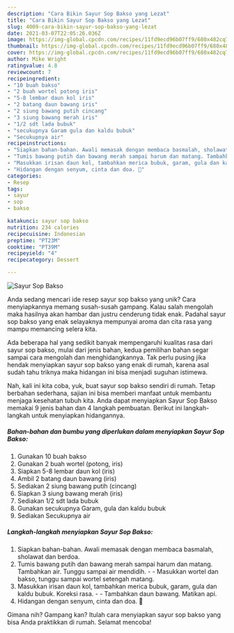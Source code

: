 ```yaml
---
description: "Cara Bikin Sayur Sop Bakso yang Lezat"
title: "Cara Bikin Sayur Sop Bakso yang Lezat"
slug: 4009-cara-bikin-sayur-sop-bakso-yang-lezat
date: 2021-03-07T22:05:26.036Z
image: https://img-global.cpcdn.com/recipes/11fd9ecd96b07ff9/680x482cq70/sayur-sop-bakso-foto-resep-utama.jpg
thumbnail: https://img-global.cpcdn.com/recipes/11fd9ecd96b07ff9/680x482cq70/sayur-sop-bakso-foto-resep-utama.jpg
cover: https://img-global.cpcdn.com/recipes/11fd9ecd96b07ff9/680x482cq70/sayur-sop-bakso-foto-resep-utama.jpg
author: Mike Wright
ratingvalue: 4.8
reviewcount: 7
recipeingredient:
- "10 buah bakso"
- "2 buah wortel potong iris"
- "5-8 lembar daun kol iris"
- "2 batang daun bawang iris"
- "2 siung bawang putih cincang"
- "3 siung bawang merah iris"
- "1/2 sdt lada bubuk"
- "secukupnya Garam gula dan kaldu bubuk"
- "Secukupnya air"
recipeinstructions:
- "Siapkan bahan-bahan. Awali memasak dengan membaca basmalah, sholawat dan berdoa."
- "Tumis bawang putih dan bawang merah sampai harum dan matang. Tambahkan air. Tunggu sampai air mendidih.  Masukkan wortel dan bakso, tunggu sampai wortel setengah matang."
- "Masukkan irisan daun kol, tambahkan merica bubuk, garam, gula dan kaldu bubuk. Koreksi rasa.  Tambahkan daun bawang. Matikan api."
- "Hidangan dengan senyum, cinta dan doa. 🖤"
categories:
- Resep
tags:
- sayur
- sop
- bakso

katakunci: sayur sop bakso 
nutrition: 234 calories
recipecuisine: Indonesian
preptime: "PT23M"
cooktime: "PT39M"
recipeyield: "4"
recipecategory: Dessert

---
```



![Sayur Sop Bakso](https://img-global.cpcdn.com/recipes/11fd9ecd96b07ff9/680x482cq70/sayur-sop-bakso-foto-resep-utama.jpg)

Anda sedang mencari ide resep sayur sop bakso yang unik? Cara menyiapkannya memang susah-susah gampang. Kalau salah mengolah maka hasilnya akan hambar dan justru cenderung tidak enak. Padahal sayur sop bakso yang enak selayaknya mempunyai aroma dan cita rasa yang mampu memancing selera kita.



Ada beberapa hal yang sedikit banyak mempengaruhi kualitas rasa dari sayur sop bakso, mulai dari jenis bahan, kedua pemilihan bahan segar sampai cara mengolah dan menghidangkannya. Tak perlu pusing jika hendak menyiapkan sayur sop bakso yang enak di rumah, karena asal sudah tahu triknya maka hidangan ini bisa menjadi suguhan istimewa.


Nah, kali ini kita coba, yuk, buat sayur sop bakso sendiri di rumah. Tetap berbahan sederhana, sajian ini bisa memberi manfaat untuk membantu menjaga kesehatan tubuh kita. Anda dapat menyiapkan Sayur Sop Bakso memakai 9 jenis bahan dan 4 langkah pembuatan. Berikut ini langkah-langkah untuk menyiapkan hidangannya.

<!--inarticleads1-->

##### Bahan-bahan dan bumbu yang diperlukan dalam menyiapkan Sayur Sop Bakso:

1. Gunakan 10 buah bakso
1. Gunakan 2 buah wortel (potong, iris)
1. Siapkan 5-8 lembar daun kol (iris)
1. Ambil 2 batang daun bawang (iris)
1. Sediakan 2 siung bawang putih (cincang)
1. Siapkan 3 siung bawang merah (iris)
1. Sediakan 1/2 sdt lada bubuk
1. Gunakan secukupnya Garam, gula dan kaldu bubuk
1. Sediakan Secukupnya air




<!--inarticleads2-->

##### Langkah-langkah menyiapkan Sayur Sop Bakso:

1. Siapkan bahan-bahan. Awali memasak dengan membaca basmalah, sholawat dan berdoa.
1. Tumis bawang putih dan bawang merah sampai harum dan matang. Tambahkan air. Tunggu sampai air mendidih. -  - Masukkan wortel dan bakso, tunggu sampai wortel setengah matang.
1. Masukkan irisan daun kol, tambahkan merica bubuk, garam, gula dan kaldu bubuk. Koreksi rasa. -  - Tambahkan daun bawang. Matikan api.
1. Hidangan dengan senyum, cinta dan doa. 🖤




Gimana nih? Gampang kan? Itulah cara menyiapkan sayur sop bakso yang bisa Anda praktikkan di rumah. Selamat mencoba!
